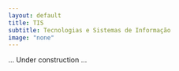 ```yaml
---
layout: default
title: TIS
subtitle: Tecnologias e Sistemas de Informação
image: "none"
---
```


... Under construction ... 